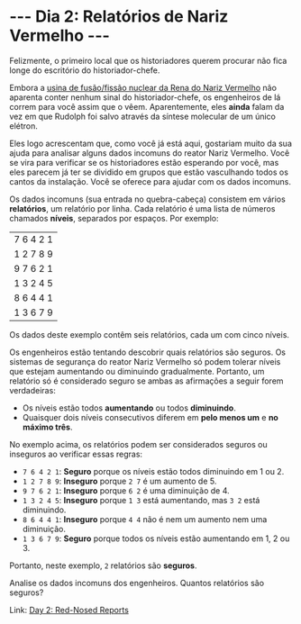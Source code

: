 # --- Dia 2: Relatórios de Nariz Vermelho ---

Felizmente, o primeiro local que os historiadores querem procurar não fica longe do escritório do historiador-chefe.

Embora a [usina de fusão/fissão nuclear da Rena do Nariz Vermelho](https://adventofcode.com/2015/day/19) não aparenta conter nenhum sinal do historiador-chefe, os engenheiros de lá correm para você assim que o vêem. Aparentemente, eles **ainda** falam da vez em que Rudolph foi salvo através da síntese molecular de um único elétron.

Eles logo acrescentam que, como você já está aqui, gostariam muito da sua ajuda para analisar alguns dados incomuns do reator Nariz Vermelho. Você se vira para verificar se os historiadores estão esperando por você, mas eles parecem já ter se dividido em grupos que estão vasculhando todos os cantos da instalação. Você se oferece para ajudar com os dados incomuns.

Os dados incomuns (sua entrada no quebra-cabeça) consistem em vários **relatórios**, um relatório por linha. Cada relatório é uma lista de números chamados **níveis**, separados por espaços. Por exemplo:

<table>
  <tr><td>7 6 4 2 1</td></tr>
  <tr><td>1 2 7 8 9</td></tr>
  <tr><td>9 7 6 2 1</td></tr>
  <tr><td>1 3 2 4 5</td></tr>
  <tr><td>8 6 4 4 1</td></tr>
  <tr><td>1 3 6 7 9</td></tr>
</table>

Os dados deste exemplo contêm seis relatórios, cada um com cinco níveis.

Os engenheiros estão tentando descobrir quais relatórios são seguros. Os sistemas de segurança do reator Nariz Vermelho só podem tolerar níveis que estejam aumentando ou diminuindo gradualmente. Portanto, um relatório só é considerado seguro se ambas as afirmações a seguir forem verdadeiras:

- Os níveis estão todos **aumentando** ou todos **diminuindo**.
- Quaisquer dois níveis consecutivos diferem em **pelo menos um** e **no máximo três**.

No exemplo acima, os relatórios podem ser considerados seguros ou inseguros ao verificar essas regras:

- `7 6 4 2 1`: **Seguro** porque os níveis estão todos diminuindo em 1 ou 2.
- `1 2 7 8 9`: **Inseguro** porque `2 7` é um aumento de 5.
- `9 7 6 2 1`: **Inseguro** porque `6 2` é uma diminuição de 4.
- `1 3 2 4 5`: **Inseguro** porque `1 3` está aumentando, mas `3 2` está diminuindo.
- `8 6 4 4 1`: **Inseguro** porque `4 4` não é nem um aumento nem uma diminuição.
- `1 3 6 7 9`: **Seguro** porque todos os níveis estão aumentando em 1, 2 ou 3.

Portanto, neste exemplo, `2` relatórios são **seguros**.

Analise os dados incomuns dos engenheiros. Quantos relatórios são seguros?

Link: [Day 2: Red-Nosed Reports](https://adventofcode.com/2024/day/2)
